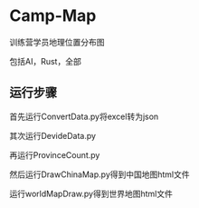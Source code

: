# Camp-Map
训练营学员地理位置分布图

包括AI，Rust，全部
## 运行步骤
首先运行ConvertData.py将excel转为json

其次运行DevideData.py

再运行ProvinceCount.py


然后运行DrawChinaMap.py得到中国地图html文件

运行worldMapDraw.py得到世界地图html文件
